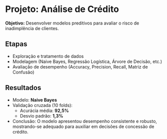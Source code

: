 # Projeto: Análise de Crédito

**Objetivo:** Desenvolver modelos preditivos para avaliar o risco de inadimplência de clientes.

## Etapas
- Exploração e tratamento de dados
- Modelagem (Naive Bayes, Regressão Logística, Árvore de Decisão, etc.)
- Avaliação de desempenho (Accuracy, Precision, Recall, Matriz de Confusão)

## Resultados

- Modelo: **Naive Bayes**
- Validação cruzada (10 folds):
  - Acurácia média: **92,5%**
  - Desvio padrão: **1,3%**
- Conclusão: O modelo apresentou desempenho consistente e robusto, mostrando-se adequado para auxiliar em decisões de concessão de crédito.
